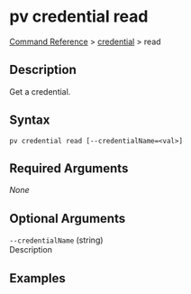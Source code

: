 # pv credential read
[Command Reference](../../../README.md#command-reference) > [credential](./main.md) > read

## Description
Get a credential.

## Syntax
```
pv credential read [--credentialName=<val>]
```

## Required Arguments
*None*

## Optional Arguments
`--credentialName` (string)  
Description

## Examples
```powershell

```